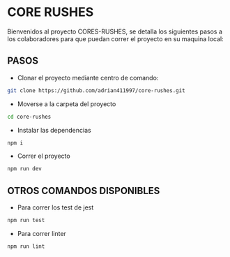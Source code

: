 # CORE RUSHES

Bienvenidos al proyecto CORES-RUSHES, se detalla los siguientes pasos a los colaboradores para que puedan correr el proyecto en su maquina local:

## PASOS

- Clonar el proyecto mediante centro de comando:

```bash
git clone https://github.com/adrian411997/core-rushes.git
```

- Moverse a la carpeta del proyecto

```bash
cd core-rushes
```

- Instalar las dependencias

```bash
npm i
```

- Correr el proyecto

```bash
npm run dev
```

## OTROS COMANDOS DISPONIBLES

- Para correr los test de jest

```bash
npm run test
```

- Para correr linter

```bash
npm run lint
```
